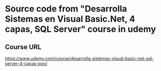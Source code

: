 # Source code from "Desarrolla Sistemas en Visual Basic.Net, 4 capas, SQL Server" course in udemy

## Course URL
https://www.udemy.com/course/desarrolla-sistemas-visual-basic-net-sql-server-4-capas-poo/

